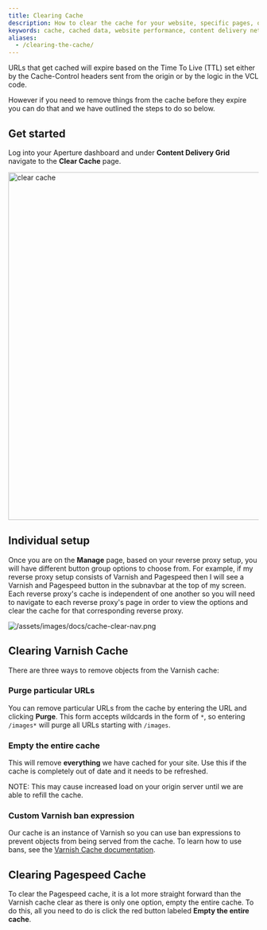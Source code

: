 ```yaml
---
title: Clearing Cache
description: How to clear the cache for your website, specific pages, or specific objects with Varnish ban expression.
keywords: cache, cached data, website performance, content delivery network, CDN, clear cache, purge cache, empty cache, varnish ban expression
aliases:
  - /clearing-the-cache/
---
```


URLs that get cached will expire based on the Time To Live (TTL) set either by the Cache-Control headers sent from the origin or by the logic in the VCL code.

However if you need to remove things from the cache before they expire you can do that and we have outlined the steps to do so below.

## Get started

Log into your Aperture dashboard and under **Content Delivery Grid** navigate to the **Clear Cache** page.

<img src="/assets/images/docs/clear-cache.png" alt="clear cache" width="700px" />

## Individual setup

Once you are on the **Manage** page, based on your reverse proxy setup, you will have different button group options to choose from. For example, if my reverse proxy setup consists of Varnish and Pagespeed then I will see a Varnish and Pagespeed button in the subnavbar at the top of my screen. Each reverse proxy's cache is independent of one another so you will need to navigate to each reverse proxy's page in order to view the options and clear the cache for that corresponding reverse proxy.

![/assets/images/docs/cache-clear-nav.png](/assets/images/docs/cache-clear-nav.png)

## Clearing Varnish Cache

There are three ways to remove objects from the Varnish cache:

### Purge particular URLs

You can remove particular URLs from the cache by entering the URL and clicking **Purge**.
This form accepts wildcards in the form of `*`, so entering `/images*` will purge all URLs starting with `/images`.

### Empty the entire cache

This will remove **everything** we have cached for your site.  Use this if the cache is completely out of date and it needs to be refreshed.

NOTE: This may cause increased load on your origin server until we are able to refill the cache.

### Custom Varnish ban expression

Our cache is an instance of Varnish so you can use ban expressions to prevent objects from being served from the cache. To learn how
to use bans, see the [Varnish Cache documentation](https://www.varnish-cache.org/docs/trunk/users-guide/purging.html#bans).

## Clearing Pagespeed Cache

To clear the Pagespeed cache, it is a lot more straight forward than the Varnish cache clear as there is only one option, empty the entire cache. To do this, all you need to do is click the red button labeled **Empty the entire cache**.
